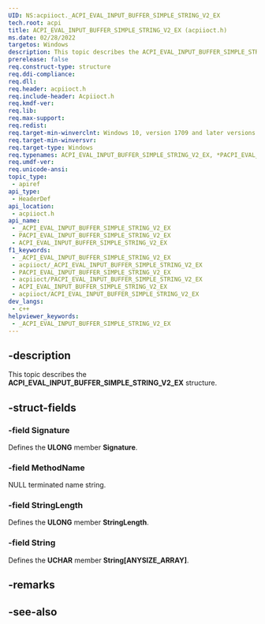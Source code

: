 ```yaml
---
UID: NS:acpiioct._ACPI_EVAL_INPUT_BUFFER_SIMPLE_STRING_V2_EX
tech.root: acpi
title: ACPI_EVAL_INPUT_BUFFER_SIMPLE_STRING_V2_EX (acpiioct.h)
ms.date: 02/28/2022
targetos: Windows
description: This topic describes the ACPI_EVAL_INPUT_BUFFER_SIMPLE_STRING_V2_EX structure.
prerelease: false
req.construct-type: structure
req.ddi-compliance: 
req.dll: 
req.header: acpiioct.h
req.include-header: Acpiioct.h
req.kmdf-ver: 
req.lib: 
req.max-support: 
req.redist: 
req.target-min-winverclnt: Windows 10, version 1709 and later versions.
req.target-min-winversvr: 
req.target-type: Windows
req.typenames: ACPI_EVAL_INPUT_BUFFER_SIMPLE_STRING_V2_EX, *PACPI_EVAL_INPUT_BUFFER_SIMPLE_STRING_V2_EX
req.umdf-ver: 
req.unicode-ansi: 
topic_type:
 - apiref
api_type:
 - HeaderDef
api_location:
 - acpiioct.h
api_name:
 - _ACPI_EVAL_INPUT_BUFFER_SIMPLE_STRING_V2_EX
 - PACPI_EVAL_INPUT_BUFFER_SIMPLE_STRING_V2_EX
 - ACPI_EVAL_INPUT_BUFFER_SIMPLE_STRING_V2_EX
f1_keywords:
 - _ACPI_EVAL_INPUT_BUFFER_SIMPLE_STRING_V2_EX
 - acpiioct/_ACPI_EVAL_INPUT_BUFFER_SIMPLE_STRING_V2_EX
 - PACPI_EVAL_INPUT_BUFFER_SIMPLE_STRING_V2_EX
 - acpiioct/PACPI_EVAL_INPUT_BUFFER_SIMPLE_STRING_V2_EX
 - ACPI_EVAL_INPUT_BUFFER_SIMPLE_STRING_V2_EX
 - acpiioct/ACPI_EVAL_INPUT_BUFFER_SIMPLE_STRING_V2_EX
dev_langs:
 - c++
helpviewer_keywords:
 - _ACPI_EVAL_INPUT_BUFFER_SIMPLE_STRING_V2_EX
---
```


## -description

This topic describes the **ACPI_EVAL_INPUT_BUFFER_SIMPLE_STRING_V2_EX** structure.

## -struct-fields

### -field Signature

Defines the **ULONG** member **Signature**.

### -field MethodName

NULL terminated name string.

### -field StringLength

Defines the **ULONG** member **StringLength**.

### -field String

Defines the **UCHAR** member **String[ANYSIZE_ARRAY]**.

## -remarks

## -see-also
